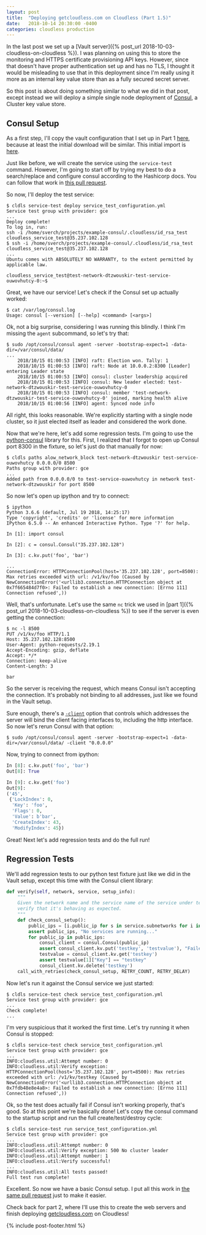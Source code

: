 ```yaml
---
layout: post
title:  "Deploying getcloudless.com on Cloudless (Part 1.5)"
date:   2018-10-14 20:30:00 -0400
categories: cloudless production
---
```

In the last post we set up a [Vault server]({% post_url
2018-10-03-cloudless-on-cloudless %}). I was planning on using this to store the
monitoring and HTTPS certificate provisioning API keys. However, since that
doesn't have proper authentication set up and has no TLS, I thought it would be
misleading to use that in this deployment since I'm really using it more as an
internal key value store than as a fully secured secret server.

So this post is about doing something similar to what we did in that post,
except instead we will deploy a simple single node deployment of
[Consul](https://www.consul.io/), a Cluster key value store.

## Consul Setup

As a first step, I'll copy the vault configuration that I set up in Part 1
[here](https://github.com/getcloudless/example-vault), because at least the
initial download will be similar. This initial import is
[here](https://github.com/getcloudless/example-consul/pull/1).

Just like before, we will create the service using the `service-test` command.
However, I'm going to start off by trying my best to do a search/replace and
configure consul according to the Hashicorp docs. You can follow that work in
[this pull request](https://github.com/getcloudless/example-consul/pull/2).

So now, I'll deploy the test service:

```
$ cldls service-test deploy service_test_configuration.yml 
Service test group with provider: gce
...
Deploy complete!
To log in, run:
ssh -i /home/sverch/projects/example-consul/.cloudless/id_rsa_test cloudless_service_test@35.237.102.128
$ ssh -i /home/sverch/projects/example-consul/.cloudless/id_rsa_test cloudless_service_test@35.237.102.128
...
Ubuntu comes with ABSOLUTELY NO WARRANTY, to the extent permitted by
applicable law.

cloudless_service_test@test-network-dtzwouskir-test-service-ouwovhutcy-0:~$ 
```

Great, we have our service!  Let's check if the Consul set up actually worked:

```
$ cat /var/log/consul.log 
Usage: consul [--version] [--help] <command> [<args>]
```

Ok, not a big surprise, considering I was running this blindly.  I think I'm
missing the `agent` subcommand, so let's try that:

```
$ sudo /opt/consul/consul agent -server -bootstrap-expect=1 -data-dir=/var/consul/data/
...
    2018/10/15 01:00:53 [INFO] raft: Election won. Tally: 1
    2018/10/15 01:00:53 [INFO] raft: Node at 10.0.0.2:8300 [Leader] entering Leader state
    2018/10/15 01:00:53 [INFO] consul: cluster leadership acquired
    2018/10/15 01:00:53 [INFO] consul: New leader elected: test-network-dtzwouskir-test-service-ouwovhutcy-0
    2018/10/15 01:00:53 [INFO] consul: member 'test-network-dtzwouskir-test-service-ouwovhutcy-0' joined, marking health alive
    2018/10/15 01:00:56 [INFO] agent: Synced node info
```

All right, this looks reasonable. We're explicitly starting with a single node
cluster, so it just elected itself as leader and considered the work done.

Now that we're here, let's add some regression tests. I'm going to use the
[python-consul](https://github.com/cablehead/python-consul) library for this.
First, I realized that I forgot to open up Consul port 8300 in the fixture, so
let's just do that manually for now:

```
$ cldls paths alow_network_block test-network-dtzwouskir test-service-ouwovhutcy 0.0.0.0/0 8500
Paths group with provider: gce
...
Added path from 0.0.0.0/0 to test-service-ouwovhutcy in network test-network-dtzwouskir for port 8500
```

So now let's open up ipython and try to connect:

```
$ ipython
Python 3.6.6 (default, Jul 19 2018, 14:25:17) 
Type 'copyright', 'credits' or 'license' for more information
IPython 6.5.0 -- An enhanced Interactive Python. Type '?' for help.

In [1]: import consul

In [2]: c = consul.Consul("35.237.102.128")

In [3]: c.kv.put('foo', 'bar')

...
ConnectionError: HTTPConnectionPool(host='35.237.102.128', port=8500): Max retries exceeded with url: /v1/kv/foo (Caused by NewConnectionError('<urllib3.connection.HTTPConnection object at 0x7f665484d7f0>: Failed to establish a new connection: [Errno 111] Connection refused',))
```

Well, that's unfortunate. Let's use the same `nc` trick we used in [part 1]({%
post_url 2018-10-03-cloudless-on-cloudless %}) to see if the server is even
getting the connection:

```
$ nc -l 8500
PUT /v1/kv/foo HTTP/1.1
Host: 35.237.102.128:8500
User-Agent: python-requests/2.19.1
Accept-Encoding: gzip, deflate
Accept: */*
Connection: keep-alive
Content-Length: 3

bar
```

So the server is receiving the request, which means Consul isn't accepting the
connection. It's probably not binding to all addresses, just like we found in
the Vault setup.

Sure enough, there's a
[`-client`](https://www.consul.io/docs/agent/options.html#_client) option that
controls which addresses the server will bind the client facing interfaces to,
including the http interface. So now let's rerun Consul with that option:

```shell
$ sudo /opt/consul/consul agent -server -bootstrap-expect=1 -data-dir=/var/consul/data/ -client "0.0.0.0"
```

Now, trying to connect from ipython:

```python
In [8]: c.kv.put('foo', 'bar')
Out[8]: True

In [9]: c.kv.get('foo')
Out[9]:
('45',
 {'LockIndex': 0,
  'Key': 'foo',
  'Flags': 0,
  'Value': b'bar',
  'CreateIndex': 43,
  'ModifyIndex': 45})
```

Great!  Next let's add regression tests and do the full run!

## Regression Tests

We'll add regression tests to our python test fixture just like we did in the
Vault setup, except this time with the Consul client library:

```python
def verify(self, network, service, setup_info):
    """
    Given the network name and the service name of the service under test,
    verify that it's behaving as expected.
    """
    def check_consul_setup():
        public_ips = [i.public_ip for s in service.subnetworks for i in s.instances]
        assert public_ips, "No services are running..."
        for public_ip in public_ips:
            consul_client = consul.Consul(public_ip)
            assert consul_client.kv.put('testkey', 'testvalue'), "Failed to put test key!"
            testvalue = consul_client.kv.get('testkey')
            assert testvalue[1]["Key"] == "testkey"
            consul_client.kv.delete('testkey')
    call_with_retries(check_consul_setup, RETRY_COUNT, RETRY_DELAY)
```

Now let's run it against the Consul service we just started:

```shell
$ cldls service-test check service_test_configuration.yml 
Service test group with provider: gce
...
Check complete!
...
```

I'm very suspicious that it worked the first time. Let's try running it when
Consul is stopped:

```shell
$ cldls service-test check service_test_configuration.yml 
Service test group with provider: gce
...
INFO:cloudless.util:Attempt number: 0
INFO:cloudless.util:Verify exception: HTTPConnectionPool(host='35.237.102.128', port=8500): Max retries exceeded with url: /v1/kv/testkey (Caused by NewConnectionError('<urllib3.connection.HTTPConnection object at 0x7fdb48e8e4a8>: Failed to establish a new connection: [Errno 111] Connection refused',))
```

Ok, so the test does actually fail if Consul isn't working properly, that's
good. So at this point we're basically done! Let's copy the consul command to
the startup script and run the full create/test/destroy cycle:

```
$ cldls service-test run service_test_configuration.yml 
Service test group with provider: gce
...
INFO:cloudless.util:Attempt number: 0
INFO:cloudless.util:Verify exception: 500 No cluster leader
INFO:cloudless.util:Attempt number: 1
INFO:cloudless.util:Verify successful!
...
INFO:cloudless.util:All tests passed!
Full test run complete!
```

Excellent. So now we have a basic Consul setup. I put all this work in [the same
pull request](https://github.com/getcloudless/example-consul/pull/2) just to
make it easier.

Check back for part 2, where I'll use this to create the web servers and finish
deploying [getcloudless.com](https://getcloudless.com) on Cloudless!

{% include post-footer.html %}
